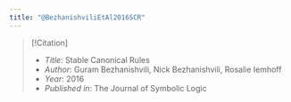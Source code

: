 ```yaml
---
title: "@BezhanishviliEtAl2016SCR"
---
```



>[!Citation]
>- *Title*: Stable Canonical Rules
>- *Author*: Guram Bezhanishvili, Nick Bezhanishvili, Rosalie Iemhoff
>- *Year*: 2016
>- *Published in*: The Journal of Symbolic Logic


